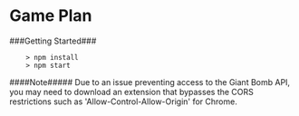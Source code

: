 # Game Plan

###Getting Started###

```
	> npm install
	> npm start
```

####Note#####
Due to an issue preventing access to the Giant Bomb API, you may need to download an extension that bypasses the CORS restrictions such as 'Allow-Control-Allow-Origin' for Chrome.